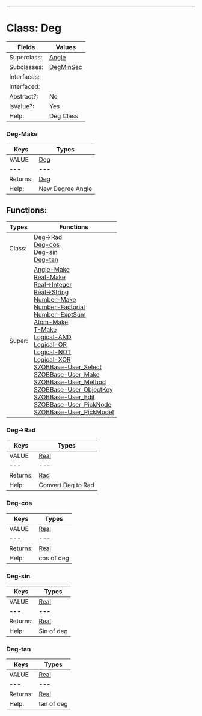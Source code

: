 ---------

# Class:	Deg

| Fields | Values |
| --------- | --------- |
| Superclass: | [Angle](Angle.html) |
| Subclasses: | [DegMinSec](DegMinSec.html) |
| Interfaces: |  |
| Interfaced: |  |
| Abstract?: | No |
| isValue?: | Yes |
| Help: | Deg Class |

### Deg-Make

| Keys | Types |
| --------- | --------- |
| VALUE | [Deg](Deg.html) |
| **---** | **---** |
| Returns: | [Deg](Deg.html) |
| Help: | New Degree Angle |


## Functions:

| Types | Functions |
| --------- | --------- |
| Class: | [Deg->Rad](#Deg->Rad) <br> [Deg-cos](#Deg-cos) <br> [Deg-sin](#Deg-sin) <br> [Deg-tan](#Deg-tan) |
| Super: | [Angle-Make](Angle.html) <br> [Real-Make](Real.html) <br> [Real->Integer](Real.html) <br> [Real->String](Real.html) <br> [Number-Make](Number.html) <br> [Number-Factorial](Number.html) <br> [Number-ExptSum](Number.html) <br> [Atom-Make](Atom.html) <br> [T-Make](T.html) <br> [Logical-AND](Logical.html) <br> [Logical-OR](Logical.html) <br> [Logical-NOT](Logical.html) <br> [Logical-XOR](Logical.html) <br> [SZOBBase-User_Select](SZOBBase.html) <br> [SZOBBase-User_Make](SZOBBase.html) <br> [SZOBBase-User_Method](SZOBBase.html) <br> [SZOBBase-User_ObjectKey](SZOBBase.html) <br> [SZOBBase-User_Edit](SZOBBase.html) <br> [SZOBBase-User_PickNode](SZOBBase.html) <br> [SZOBBase-User_PickModel](SZOBBase.html) |


### Deg->Rad

| Keys | Types |
| --------- | --------- |
| VALUE | [Real](Real.html) |
| **---** | **---** |
| Returns: | [Rad](Rad.html) |
| Help: | Convert Deg to Rad |

### Deg-cos

| Keys | Types |
| --------- | --------- |
| VALUE | [Real](Real.html) |
| **---** | **---** |
| Returns: | [Real](Real.html) |
| Help: | cos of deg |

### Deg-sin

| Keys | Types |
| --------- | --------- |
| VALUE | [Real](Real.html) |
| **---** | **---** |
| Returns: | [Real](Real.html) |
| Help: | Sin of deg |

### Deg-tan

| Keys | Types |
| --------- | --------- |
| VALUE | [Real](Real.html) |
| **---** | **---** |
| Returns: | [Real](Real.html) |
| Help: | tan of deg |

